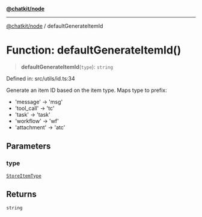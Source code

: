 [**@chatkit/node**](../README.md)

***

[@chatkit/node](../README.md) / defaultGenerateItemId

# Function: defaultGenerateItemId()

> **defaultGenerateItemId**(`type`): `string`

Defined in: src/utils/id.ts:34

Generate an item ID based on the item type.
Maps type to prefix:
- 'message' → 'msg'
- 'tool_call' → 'tc'
- 'task' → 'task'
- 'workflow' → 'wf'
- 'attachment' → 'atc'

## Parameters

### type

[`StoreItemType`](../type-aliases/StoreItemType.md)

## Returns

`string`
